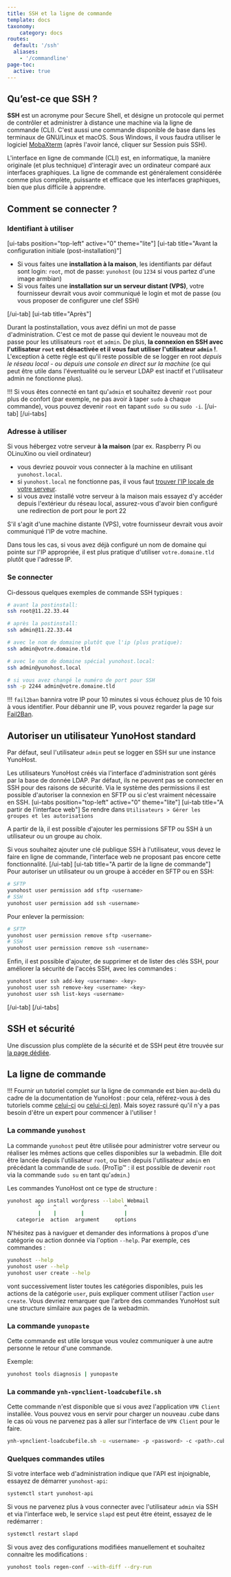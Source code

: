 ```yaml
---
title: SSH et la ligne de commande
template: docs
taxonomy:
    category: docs
routes:
  default: '/ssh'
  aliases:
    - '/commandline'
page-toc:
  active: true
---
```


## Qu’est-ce que SSH ?

**SSH** est un acronyme pour Secure Shell, et désigne un protocole qui permet de contrôler et administrer à distance une machine via la ligne de commande (CLI). C'est aussi une commande disponible de base dans les terminaux de GNU/Linux et macOS. Sous Windows, il vous faudra utiliser le logiciel [MobaXterm](https://mobaxterm.mobatek.net/download-home-edition.html) (après l'avoir lancé, cliquer sur Session puis SSH).

L'interface en ligne de commande (CLI) est, en informatique, la manière originale (et plus technique) d'interagir avec un ordinateur comparé aux interfaces graphiques. La ligne de commande est généralement considérée comme plus complète, puissante et efficace que les interfaces graphiques, bien que plus difficile à apprendre.

## Comment se connecter ?
### Identifiant à utiliser

[ui-tabs position="top-left" active="0" theme="lite"]
[ui-tab title="Avant la configuration initiale (post-installation)"]

- Si vous faites une **installation à la maison**, les identifiants par défaut sont login:  `root`, mot de passe: `yunohost` (ou `1234` si vous partez d'une image armbian)
- Si vous faites une **installation sur un serveur distant (VPS)**, votre fournisseur devrait vous avoir communiqué le login et mot de passe (ou vous proposer de configurer une clef SSH)

[/ui-tab]
[ui-tab title="Après"]

Durant la postinstallation, vous avez défini un mot de passe d'administration. C'est ce mot de passe qui devient le nouveau mot de passe pour les utilisateurs `root` et `admin`. De plus, **la connexion en SSH avec l'utilisateur `root` est désactivée et il vous faut utiliser l'utilisateur `admin` !**. L'exception à cette règle est qu'il reste possible de se logger en root *depuis le réseau local - ou depuis une console en direct sur la machine* (ce qui peut être utile dans l'éventualité ou le serveur LDAP est inactif et l'utilisateur admin ne fonctionne plus).

!!! Si vous êtes connecté en tant qu'`admin` et souhaitez devenir `root` pour plus de confort (par exemple, ne pas avoir à taper `sudo` à chaque commande), vous pouvez devenir `root` en tapant `sudo su` ou `sudo -i`.
[/ui-tab]
[/ui-tabs]

### Adresse à utiliser

Si vous hébergez votre serveur **à la maison** (par ex. Raspberry Pi ou OLinuXino ou vieil ordinateur)
   - vous devriez pouvoir vous connecter à la machine en utilisant `yunohost.local`. 
   - si `yunohost.local` ne fonctionne pas, il vous faut [trouver l'IP locale de votre serveur](/finding_the_local_ip).
   - si vous avez installé votre serveur à la maison mais essayez d'y accéder depuis l'extérieur du réseau local, assurez-vous d'avoir bien configuré une redirection de port pour le port 22

S'il s'agit d'une machine distante (VPS), votre fournisseur devrait vous avoir communiqué l'IP de votre machine.

Dans tous les cas, si vous avez déjà configuré un nom de domaine qui pointe sur l'IP appropriée, il est plus pratique d'utiliser `votre.domaine.tld` plutôt que l'adresse IP.

### Se connecter

Ci-dessous quelques exemples de commande SSH typiques :

```bash
# avant la postinstall:
ssh root@11.22.33.44

# après la postinstall:
ssh admin@11.22.33.44

# avec le nom de domaine plutôt que l'ip (plus pratique):
ssh admin@votre.domaine.tld

# avec le nom de domaine spécial yunohost.local:
ssh admin@yunohost.local

# si vous avez changé le numéro de port pour SSH 
ssh -p 2244 admin@votre.domaine.tld
```

!!! `fail2ban` bannira votre IP pour 10 minutes si vous échouez plus de 10 fois à vous identifier. Pour débannir une IP, vous pouvez regarder la page sur [Fail2Ban](/fail2ban).

## Autoriser un utilisateur YunoHost standard

Par défaut, seul l'utilisateur `admin` peut se logger en SSH sur une instance YunoHost.

Les utilisateurs YunoHost créés via l'interface d'administration sont gérés par la base de donnée LDAP. Par défaut, ils ne peuvent pas se connecter en SSH pour des raisons de sécurité. Via le système des permissions il est possible d'autoriser la connexion en SFTP ou si c'est vraiment nécessaire en SSH.
[ui-tabs position="top-left" active="0" theme="lite"]
[ui-tab title="A partir de l'interface web"]
Se rendre dans `Utilisateurs > Gérer les groupes et les autorisations`

A partir de là, il est possible d'ajouter les permissions SFTP ou SSH à un utilisateur ou un groupe au choix.

Si vous souhaitez ajouter une clé publique SSH à l'utilisateur, vous devez le faire en ligne de commande, l'interface web ne proposant pas encore cette fonctionnalité.
[/ui-tab]
[ui-tab title="A partir de la ligne de commande"]
Pour autoriser un utilisateur ou un groupe à accéder en SFTP ou en SSH:
```bash
# SFTP
yunohost user permission add sftp <username>
# SSH
yunohost user permission add ssh <username>
```

Pour enlever la permission:
```bash
# SFTP
yunohost user permission remove sftp <username>
# SSH
yunohost user permission remove ssh <username>
```

Enfin, il est possible d'ajouter, de supprimer et de lister des clés SSH, pour améliorer la sécurité de l'accès SSH, avec les commandes :
```bash
yunohost user ssh add-key <username> <key>
yunohost user ssh remove-key <username> <key>
yunohost user ssh list-keys <username>
```
[/ui-tab]
[/ui-tabs]

## SSH et sécurité


Une discussion plus complète de la sécurité et de SSH peut être trouvée sur [la page dédiée](/security).

## La ligne de commande

!!! Fournir un tutoriel complet sur la ligne de commande est bien au-delà du cadre de la documentation de YunoHost : pour cela, référez-vous à des tutoriels comme [celui-ci](https://doc.ubuntu-fr.org/tutoriel/console_ligne_de_commande) ou [celui-ci (en)](http://linuxcommand.org/). Mais soyez rassuré qu'il n'y a pas besoin d'être un expert pour commencer à l'utiliser !

### La commande `yunohost`

La commande `yunohost` peut être utilisée pour administrer votre serveur ou réaliser les mêmes actions que celles disponibles sur la webadmin. Elle doit être lancée depuis l'utilisateur `root`, ou bien depuis l'utilisateur `admin` en précédant la commande de `sudo`. (ProTip™ : il est possible de devenir `root` via la commande `sudo su` en tant qu'`admin`.)

Les commandes YunoHost ont ce type de structure :

```bash
yunohost app install wordpress --label Webmail
          ^    ^        ^             ^
          |    |        |             |
   categorie  action  argument     options
```

N'hésitez pas à naviguer et demander des informations à propos d'une catégorie ou action donnée via l'option `--help`. Par exemple, ces commandes :

```bash
yunohost --help
yunohost user --help
yunohost user create --help
```

vont successivement lister toutes les catégories disponibles, puis les actions de la catégorie `user`, puis expliquer comment utiliser l'action `user create`. Vous devriez remarquer que l'arbre des commandes YunoHost suit une structure similaire aux pages de la webadmin.

### La commande `yunopaste`
Cette commande est utile lorsque vous voulez communiquer à une autre personne le retour d'une commande.

Exemple:
```bash
yunohost tools diagnosis | yunopaste
```

### La commande `ynh-vpnclient-loadcubefile.sh`
Cette commande n'est disponible que si vous avez l'application `VPN Client` installée. Vous pouvez vous en servir pour charger un nouveau .cube dans le cas où vous ne parvenez pas à aller sur l'interface de `VPN Client` pour le faire.

```bash
ynh-vpnclient-loadcubefile.sh -u <username> -p <password> -c <path>.cube
```

### Quelques commandes utiles

Si votre interface web d'administration indique que l'API est injoignable, essayez de démarrer `yunohost-api`:
```bash
systemctl start yunohost-api
```

Si vous ne parvenez plus à vous connecter avec l'utilisateur `admin` via SSH et via l'interface web, le service `slapd` est peut être éteint, essayez de le redémarrer :
```bash
systemctl restart slapd
```

Si vous avez des configurations modifiées manuellement et souhaitez connaitre les modifications :
```bash
yunohost tools regen-conf --with-diff --dry-run
```
